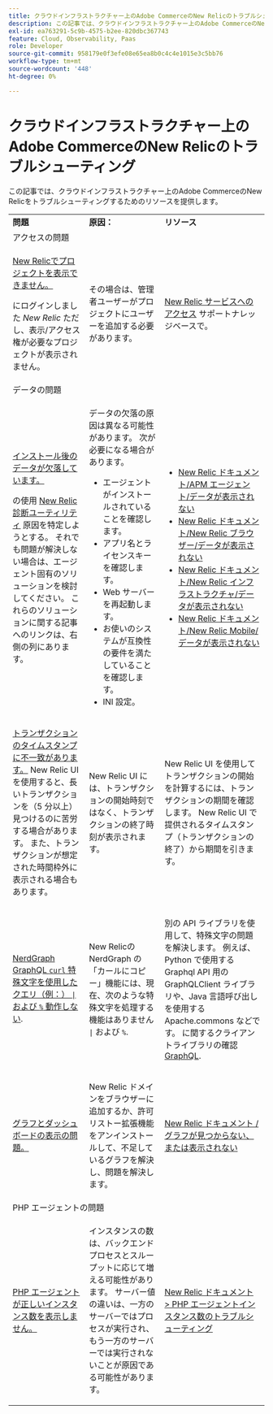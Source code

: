 ```yaml
---
title: クラウドインフラストラクチャー上のAdobe CommerceのNew Relicのトラブルシューティング
description: この記事では、クラウドインフラストラクチャー上のAdobe CommerceのNew Relicをトラブルシューティングするためのリソースを提供します。
exl-id: ea763291-5c9b-4575-b2ee-820dbc367743
feature: Cloud, Observability, Paas
role: Developer
source-git-commit: 958179e0f3efe08e65ea8b0c4c4e1015e3c5bb76
workflow-type: tm+mt
source-wordcount: '448'
ht-degree: 0%

---
```


# クラウドインフラストラクチャー上のAdobe CommerceのNew Relicのトラブルシューティング

この記事では、クラウドインフラストラクチャー上のAdobe CommerceのNew Relicをトラブルシューティングするためのリソースを提供します。

<table>
<tbody>
<tr>
<td class="wysiwyg-text-align-center"><strong>問題</strong></td>
<td class="wysiwyg-text-align-center"><strong>原因：</strong></td>
<td class="wysiwyg-text-align-center"><strong>リソース</strong></td>
</tr>
<tr>
<td class="wysiwyg-text-align-center" colspan="3">アクセスの問題</td>
</tr>
<tr>
<td>
<p><u>New Relicでプロジェクトを表示できません。</u></p>
<p>にログインしました <em>New Relic</em> ただし、表示/アクセス権が必要なプロジェクトが表示されません。</p>
</td>
<td>
<p>その場合は、管理者ユーザーがプロジェクトにユーザーを追加する必要があります。</p>
</td>
<td>
<p><a href="https://experienceleague.adobe.com/docs/commerce-knowledge-base/kb/faq/access-new-relic-services.html">New Relic サービスへのアクセス</a> サポートナレッジベースで。</p>
</td>
</tr>
<tr>
<td class="wysiwyg-text-align-center" colspan="3">データの問題</td>
</tr>
<tr>
<td>
<p><u>インストール後のデータが欠落しています。</u></p>
<p>の使用 <a href="https://docs.newrelic.com/docs/agents/manage-apm-agents/troubleshooting/new-relic-diagnostics">New Relic診断ユーティリティ</a> 原因を特定しようとする。 それでも問題が解決しない場合は、エージェント固有のソリューションを検討してください。 これらのソリューションに関する記事へのリンクは、右側の列にあります。</p>
</td>
<td>
<p>データの欠落の原因は異なる可能性があります。 次が必要になる場合があります。</p>
<ul>
<li>エージェントがインストールされていることを確認します。</li>
<li>アプリ名とライセンスキーを確認します。</li>
<li>Web サーバーを再起動します。</li>
<li>お使いのシステムが互換性の要件を満たしていることを確認します。</li>
<li>INI 設定。</li>
</ul>
</td>
<td>
<ul>
<li><a href="https://docs.newrelic.com/docs/agents/manage-apm-agents/troubleshooting/not-seeing-data#apm-agents">New Relic ドキュメント/APM エージェント/データが表示されない</a></li>
<li><a href="https://docs.newrelic.com/docs/agents/manage-apm-agents/troubleshooting/not-seeing-data#browser-agent">New Relic ドキュメント/New Relic ブラウザー/データが表示されない</a></li>
<li><a href="https://docs.newrelic.com/docs/agents/manage-apm-agents/troubleshooting/not-seeing-data#infrastructure-agents">New Relic ドキュメント/New Relic インフラストラクチャ/データが表示されない</a></li>
<li><a href="https://docs.newrelic.com/docs/agents/manage-apm-agents/troubleshooting/not-seeing-data#mobile-agents">New Relic ドキュメント/New Relic Mobile/データが表示されない</a></li>
</ul>
</td>
</tr>
<tr>
<td>
<p><u>トランザクションのタイムスタンプに不一致があります。</u> New Relic UI を使用すると、長いトランザクションを（5 分以上）見つけるのに苦労する場合があります。 また、トランザクションが想定された時間枠外に表示される場合もあります。</p>
</td>
<td>
<p>New Relic UI には、トランザクションの開始時刻ではなく、トランザクションの終了時刻が表示されます。</p>
</td>
<td>
<p>New Relic UI を使用してトランザクションの開始を計算するには、トランザクションの期間を確認します。 New Relic UI で提供されるタイムスタンプ（トランザクションの終了）から期間を引きます。</p>
</td>
</tr>
<tr>
<td>
<p><u>NerdGraph GraphQL <code>curl</code> 特殊文字を使用したクエリ（例：） <code>|</code> および <code>%</code> 動作しない</u>.</p>
</td>
<td>
<p>New Relicの NerdGraph の「カールにコピー」機能には、現在、次のような特殊文字を処理する機能はありません <code>|</code> および <code>%</code>.</p>
</td>
<td>
<p>別の API ライブラリを使用して、特殊文字の問題を解決します。 例えば、Python で使用する Graphql API 用の GraphQLClient ライブラリや、Java 言語呼び出しを使用する Apache.commons などです。 に関するクライアントライブラリの確認 <a href="https://graphql.org/code/">GraphQL</a>.</p>
</td>
</tr>
<tr>
<td>
<p><u>グラフとダッシュボードの表示の問題。</u></p>
</td>
<td>
<p>New Relic ドメインをブラウザーに追加するか、許可リストー拡張機能をアンインストールして、不足しているグラフを解決し、問題を解決します。</p>
</td>
<td>
<p><a href="https://docs.newrelic.com/docs/apm/new-relic-apm/troubleshooting/charts-missing-or-do-not-render">New Relic ドキュメント / グラフが見つからない、または表示されない</a> </p>
</td>
</tr>
<tr>
<td class="wysiwyg-text-align-center" colspan="3">PHP エージェントの問題</td>
</tr>
<tr>
<td>
<p><u>PHP エージェントが正しいインスタンス数を表示しません。</u></p>
</td>
<td>
<p>インスタンスの数は、バックエンドプロセスとスループットに応じて増える可能性があります。 サーバー値の違いは、一方のサーバーではプロセスが実行され、もう一方のサーバーでは実行されないことが原因である可能性があります。</p>
</td>
<td>
<p><a href="https://docs.newrelic.com/docs/agents/php-agent/troubleshooting/troubleshoot-php-agent-instance-count">New Relic ドキュメント &gt; PHP エージェントインスタンス数のトラブルシューティング</a> </p>
</td>
</tr>
</tbody>
</table>
